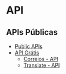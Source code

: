 # API

## APIs Públicas

- [Public APIs](https://github.com/public-apis/public-apis)
- [API Grátis](https://contrateumdev.com.br/)
  - [Correios - API](https://documenter.getpostman.com/view/11074732/TzJpgyny)
  - [Translate - API](https://documenter.getpostman.com/view/11074732/TzCV4QtK)